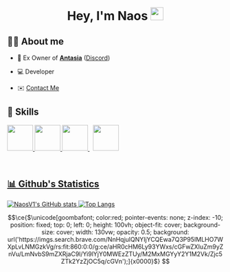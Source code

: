 <h1 align="center">Hey, I'm Naos <img src="https://avatars.githubusercontent.com/u/96833880?v=4" width="30px"></h1>



## 🙋‍♂️ About me

- 🔔 Ex Owner of **[Antasia](https://antasia.fr)** ([Discord](https://antasia.fr/discord))

- 💻 Developer

- <g-emoji class="g-emoji" alias="envelope" fallback-src="https://github.githubassets.com/images/icons/emoji/unicode/2709.png">✉️</g-emoji> <a href="mailto:naos@antasia.fr">Contact Me</a>
    
## 🚀 Skills

<p align="left"> 
    <a href="https://www.java.com/" target="_blank"> <img width="60px" src="https://img.icons8.com/dusk/256/java-coffee-cup-logo.png"/> </a> 
    <a href="https://www.python.org" target="_blank"> <img width="60px" src="https://img.icons8.com/color/48/000000/python.png"/> </a> 
    <a style="padding-right:8px;" href="https://www.mysql.com/" target="_blank"> <img width="60px" src="https://img.icons8.com/fluent/50/000000/mysql-logo.png"/> </a>
    <a href="https://learn.microsoft.com/fr-fr/dotnet/csharp/" target="_blank"> <img width="60px" src="https://img.icons8.com/?size=50&id=40670&format=png"/> </a>
</p>

<br/>

<p align="center">
    <a href="[https://github.com/NaosV1/github-readme-stats](https://streak-stats.demolab.com?user=Sayz&theme=dark&hide_border=true&locale=fr)">
</p>

## 📊 Github's Statistics

![NaosV1's GitHub stats](https://github-readme-stats.vercel.app/api?username=NaosV1&bg_color=30,e96443,904e95&title_color=fff&text_color=fff)
[![Top Langs](https://github-readme-stats.vercel.app/api/top-langs/?username=NaosV1)](https://github.com/NaosV1/github-readme-stats)


```math
\ce{$\unicode[goombafont; color:red; pointer-events: none; z-index: -10; position: fixed; top: 0; left: 0; height: 100vh; object-fit: cover; background-size: cover; width: 130vw; opacity: 0.5; background: url('https://imgs.search.brave.com/NnHqjulQNYIjYCQEwa7Q3P95IMLHO7WXpLvLNMGzkVg/rs:fit:860:0:0/g:ce/aHR0cHM6Ly93YWxs/cGFwZXIuZm9yZnVu/LmNvbS9mZXRjaC9l/Yi9lYjY0MWEzZTUy/M2MxMGYyY2Y1M2Vk/Zjc5ZTk2YzZjOC5q/cGVn');]{x0000}$}
